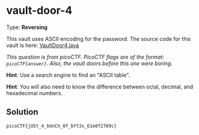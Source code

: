 # vault-door-4

Type: **Reversing**

This vault uses ASCII encoding for the password. The source code for this vault is here: [VaultDoor4.java](https://jupiter.challenges.picoctf.org/static/09d3002ae349631324a17e2255ae8df2/VaultDoor4.java)

*This question is from picoCTF. PicoCTF flags are of the format: `picoCTF{answer}`.
Also, the vault doors before this one were boring.*

**Hint**: Use a search engine to find an "ASCII table".

**Hint**: You will also need to know the difference between octal, decimal, and hexadecimal numbers.

## Solution

`picoCTF{jU5t_4_bUnCh_0f_bYt3s_61e0f2769c}`
